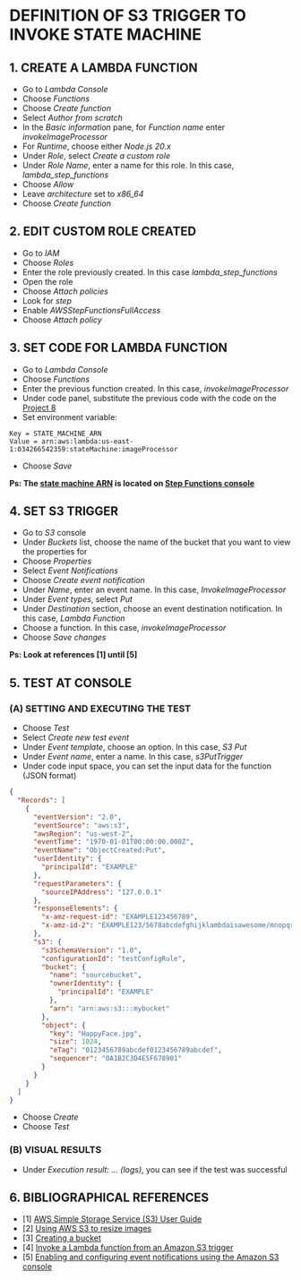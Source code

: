 # DEFINITION OF S3 TRIGGER TO INVOKE STATE MACHINE

## 1. CREATE A LAMBDA FUNCTION

- Go to *Lambda Console*
- Choose *Functions*
- Choose *Create function*
- Select *Author from scratch*
- In the *Basic information* pane, for *Function name* enter *invokeImageProcessor*
- For *Runtime*, choose either *Node.js 20.x*
- Under *Role*, select *Create a custom role*
- Under *Role Name*, enter a name for this role. In this case, *lambda_step_functions*
- Choose *Allow*
- Leave *architecture* set to *x86_64*
- Choose *Create function*

## 2. EDIT CUSTOM ROLE CREATED

- Go to *IAM*
- Choose *Roles*
- Enter the role previously created. In this case *lambda_step_functions*
- Open the role
- Choose *Attach policies*
- Look for *step*
- Enable *AWSStepFunctionsFullAccess*
- Choose *Attach policy*

## 3. SET CODE FOR LAMBDA FUNCTION

- Go to *Lambda Console*
- Choose *Functions*
- Enter the previous function created. In this case, *invokeImageProcessor*
- Under code panel, substitute the previous code with the code on the [Project 8](../Projects/imageProcessingWorkflow/invokeImageProcessor/index.mjs)
- Set environment variable:
```
Key = STATE_MACHINE_ARN
Value = arn:aws:lambda:us-east-1:034266542359:stateMachine:imageProcessor
```
- Choose *Save*

**Ps: The <ins>state machine ARN</ins> is located on <ins>Step Functions console</ins>**

## 4. SET S3 TRIGGER

- Go to *S3* console
- Under *Buckets* list, choose the name of the bucket that you want to view the properties for
- Choose *Properties*
- Select *Event Notifications*
- Choose *Create event notification*
- Under *Name*, enter an event name. In this case, *InvokeImageProcessor*
- Under *Event types*, select *Put*
- Under *Destination* section, choose an event destination notification. In this case, *Lambda Function*
- Choose a function. In this case, *invokeImageProcessor*
- Choose *Save changes*

**Ps: Look at references [1] until [5]**

## 5. TEST AT CONSOLE

### (A) SETTING AND EXECUTING THE TEST

- Choose *Test*
- Select *Create new test event*
- Under *Event template*, choose an option. In this case, *S3 Put*
- Under *Event name*, enter a name. In this case, *s3PutTrigger*
- Under code input space, you can set the input data for the function (JSON format)
```json
{
  "Records": [
    {
      "eventVersion": "2.0",
      "eventSource": "aws:s3",
      "awsRegion": "us-west-2",
      "eventTime": "1970-01-01T00:00:00.000Z",
      "eventName": "ObjectCreated:Put",
      "userIdentity": {
        "principalId": "EXAMPLE"
      },
      "requestParameters": {
        "sourceIPAddress": "127.0.0.1"
      },
      "responseElements": {
        "x-amz-request-id": "EXAMPLE123456789",
        "x-amz-id-2": "EXAMPLE123/5678abcdefghijklambdaisawesome/mnopqrstuvwxyzABCDEFGH"
      },
      "s3": {
        "s3SchemaVersion": "1.0",
        "configurationId": "testConfigRule",
        "bucket": {
          "name": "sourcebucket",
          "ownerIdentity": {
            "principalId": "EXAMPLE"
          },
          "arn": "arn:aws:s3:::mybucket"
        },
        "object": {
          "key": "HappyFace.jpg",
          "size": 1024,
          "eTag": "0123456789abcdef0123456789abcdef",
          "sequencer": "0A1B2C3D4E5F678901"
        }
      }
    }
  ]
}
```

- Choose *Create*
- Choose *Test*

### (B) VISUAL RESULTS

- Under *Execution result: ... (logs)*, you can see if the test was successful

## 6. BIBLIOGRAPHICAL REFERENCES

- [1] [AWS Simple Storage Service (S3) User Guide](https://docs.aws.amazon.com/AmazonS3/latest/userguide/Welcome.html)
- [2] [Using AWS S3 to resize images](../../2-Serverless_Foundation-AWS_Lambda/Projects/s3-events-example-serverless-image-resizing/resizeImage/README.md)
- [3] [Creating a bucket](https://docs.aws.amazon.com/AmazonS3/latest/userguide/create-bucket-overview.html)
- [4] [Invoke a Lambda function from an Amazon S3 trigger](https://docs.aws.amazon.com/AmazonS3/latest/userguide/example_serverless_S3_Lambda_section.html)
- [5] [Enabling and configuring event notifications using the Amazon S3 console](https://docs.aws.amazon.com/AmazonS3/latest/userguide/enable-event-notifications.html)
